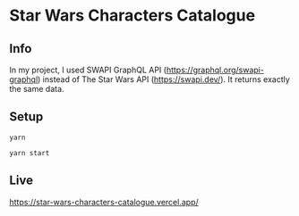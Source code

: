 # Star Wars Characters Catalogue

## Info
In my project, I used SWAPI GraphQL API (https://graphql.org/swapi-graphql) instead of The Star Wars API (https://swapi.dev/). It returns exactly the same data.

## Setup

```
yarn

yarn start
```

## Live
https://star-wars-characters-catalogue.vercel.app/